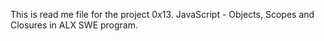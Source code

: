 This is read me file for the project 0x13. JavaScript - Objects, Scopes and Closures in ALX SWE program.